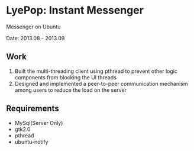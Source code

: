 LyePop: Instant Messenger
========================

Messenger on Ubuntu

Date: 2013.08 - 2013.09

## Work

1. Built the multi-threading client using pthread to prevent other logic components from blocking the UI threads
2. Designed and implemented a peer-to-peer communication mechanism among users to reduce the load on the server

## Requirements

- MySql(Server Only)
- gtk2.0
- pthread
- ubuntu-notify
